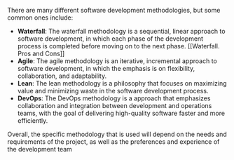 There are many different software development methodologies, but some common ones include:

* **Waterfall**: The waterfall methodology is a sequential, linear approach to software development, in which each phase of the development process is completed before moving on to the next phase. [[Waterfall. Pros and Cons]]
* **Agile**: The agile methodology is an iterative, incremental approach to software development, in which the emphasis is on flexibility, collaboration, and adaptability.
* **Lean**: The lean methodology is a philosophy that focuses on maximizing value and minimizing waste in the software development process.
* **DevOps**: The DevOps methodology is a approach that emphasizes collaboration and integration between development and operations teams, with the goal of delivering high-quality software faster and more efficiently.

Overall, the specific methodology that is used will depend on the needs and requirements of the project, as well as the preferences and experience of the development team